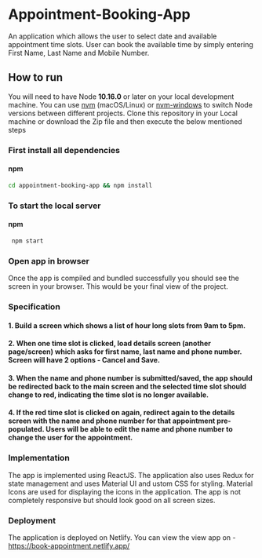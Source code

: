 # Appointment-Booking-App

An application which allows the user to select date and available appointment time slots. User can book the available time by simply entering First Name, Last Name and Mobile Number.

## How to run

You will need to have Node **10.16.0** or later on your local development machine. You can use [nvm](https://github.com/creationix/nvm#installation) (macOS/Linux) or [nvm-windows](https://github.com/coreybutler/nvm-windows#node-version-manager-nvm-for-windows) to switch Node versions between different projects.
Clone this repository in your Local machine or download the Zip file and then execute the below mentioned steps

### First install all dependencies

#### npm

```sh
cd appointment-booking-app && npm install
```

### To start the local server

#### npm

```sh
 npm start
```

### Open app in browser

Once the app is compiled and bundled successfully you should see the screen in your browser. This would be your final view of the project.

### Specification

#### 1. Build a screen which shows a list of hour long slots from 9am to 5pm.

#### 2. When one time slot is clicked, load details screen (another page/screen) which asks for first name, last name and phone number. Screen will have 2 options - Cancel and Save.

#### 3. When the name and phone number is submitted/saved, the app should be redirected back to the main screen and the selected time slot should change to red, indicating the time slot is no longer available.

#### 4. If the red time slot is clicked on again, redirect again to the details screen with the name and phone number for that appointment pre-populated. Users will be able to edit the name and phone number to change the user for the appointment.

### Implementation

The app is implemented using ReactJS. The application also uses Redux for state management and uses Material UI and ustom CSS for styling. Material Icons are used for displaying the icons in the application. The app is not completely responsive but should look good on all screen sizes.

### Deployment

The application is deployed on Netlify. You can view the view app on - https://book-appointment.netlify.app/
